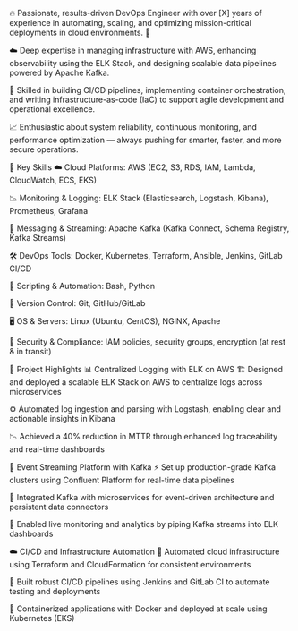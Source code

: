 🔥 Passionate, results-driven DevOps Engineer with over [X] years of experience in automating, scaling, and optimizing mission-critical deployments in cloud environments. 🚀

☁️ Deep expertise in managing infrastructure with AWS, enhancing observability using the ELK Stack, and designing scalable data pipelines powered by Apache Kafka.

🔧 Skilled in building CI/CD pipelines, implementing container orchestration, and writing infrastructure-as-code (IaC) to support agile development and operational excellence.

📈 Enthusiastic about system reliability, continuous monitoring, and performance optimization — always pushing for smarter, faster, and more secure operations.

🧰 Key Skills
☁️ Cloud Platforms: AWS (EC2, S3, RDS, IAM, Lambda, CloudWatch, ECS, EKS)

📉 Monitoring & Logging: ELK Stack (Elasticsearch, Logstash, Kibana), Prometheus, Grafana

🔄 Messaging & Streaming: Apache Kafka (Kafka Connect, Schema Registry, Kafka Streams)

🛠️ DevOps Tools: Docker, Kubernetes, Terraform, Ansible, Jenkins, GitLab CI/CD

🐍 Scripting & Automation: Bash, Python

🔧 Version Control: Git, GitHub/GitLab

🖥️ OS & Servers: Linux (Ubuntu, CentOS), NGINX, Apache

🔐 Security & Compliance: IAM policies, security groups, encryption (at rest & in transit)

🚀 Project Highlights
📊 Centralized Logging with ELK on AWS
🏗️ Designed and deployed a scalable ELK Stack on AWS to centralize logs across microservices

⚙️ Automated log ingestion and parsing with Logstash, enabling clear and actionable insights in Kibana

📉 Achieved a 40% reduction in MTTR through enhanced log traceability and real-time dashboards

🔄 Event Streaming Platform with Kafka
⚡ Set up production-grade Kafka clusters using Confluent Platform for real-time data pipelines

🔗 Integrated Kafka with microservices for event-driven architecture and persistent data connectors

📡 Enabled live monitoring and analytics by piping Kafka streams into ELK dashboards

☁️ CI/CD and Infrastructure Automation
🧱 Automated cloud infrastructure using Terraform and CloudFormation for consistent environments

🔄 Built robust CI/CD pipelines using Jenkins and GitLab CI to automate testing and deployments

🐳 Containerized applications with Docker and deployed at scale using Kubernetes (EKS)
